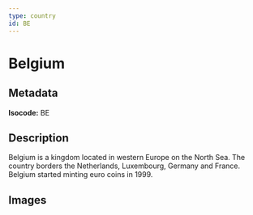 ```yaml
---
type: country
id: BE
---
```


# Belgium

## Metadata

**Isocode:** BE

## Description

Belgium is a kingdom located in western Europe on the North Sea. The country borders the Netherlands, Luxembourg, Germany and France. Belgium started minting euro coins in 1999.

## Images

